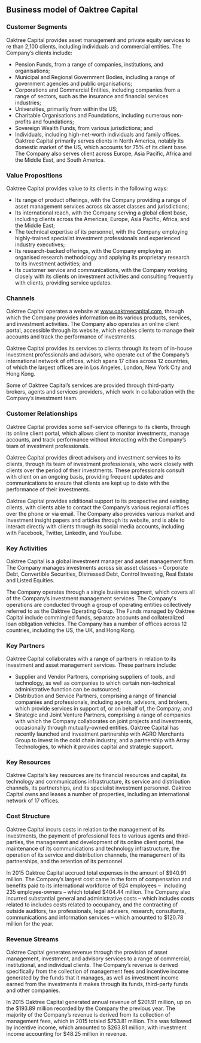 Business model of Oaktree Capital
---------------------------------

 ### Customer Segments

 Oaktree Capital provides asset management and private equity services to re than 2,100 clients, including individuals and commercial entities. The Company’s clients include:

  * Pension Funds, from a range of companies, institutions, and organisations;
 * Municipal and Regional Government Bodies, including a range of government agencies and public organisations;
 * Corporations and Commercial Entities, including companies from a range of sectors, such as the insurance and financial services industries;
 * Universities, primarily from within the US;
 * Charitable Organisations and Foundations, including numerous non-profits and foundations;
 * Sovereign Wealth Funds, from various jurisdictions; and
 * Individuals, including high-net-worth individuals and family offices.
  Oaktree Capital primarily serves clients in North America, notably its domestic market of the US, which accounts for 75% of its client base. The Company also serves client across Europe, Asia Pacific, Africa and the Middle East, and South America.

 ### Value Propositions

 Oaktree Capital provides value to its clients in the following ways:

  * Its range of product offerings, with the Company providing a range of asset management services across six asset classes and jurisdictions;
 * Its international reach, with the Company serving a global client base, including clients across the Americas, Europe, Asia Pacific, Africa, and the Middle East;
 * The technical expertise of its personnel, with the Company employing highly-trained specialist investment professionals and experienced industry executives;
 * Its research-backed offerings, with the Company employing an organised research methodology and applying its proprietary research to its investment activities; and
 * Its customer service and communications, with the Company working closely with its clients on investment activities and consulting frequently with clients, providing service updates.
  ### Channels

 Oaktree Capital operates a website at www.oaktreecapital.com, through which the Company provides information on its various products, services, and investment activities. The Company also operates an online client portal, accessible through its website, which enables clients to manage their accounts and track the performance of investments.

 Oaktree Capital provides its services to clients through its team of in-house investment professionals and advisors, who operate out of the Company’s international network of offices, which spans 17 cities across 12 countries, of which the largest offices are in Los Angeles, London, New York City and Hong Kong.

 Some of Oaktree Capital’s services are provided through third-party brokers, agents and services providers, which work in collaboration with the Company’s investment team.

 ### Customer Relationships

 Oaktree Capital provides some self-service offerings to its clients, through its online client portal, which allows client to monitor investments, manage accounts, and track performance without interacting with the Company’s team of investment professionals.

 Oaktree Capital provides direct advisory and investment services to its clients, through its team of investment professionals, who work closely with clients over the period of their investments. These professionals consult with client on an ongoing basis, providing frequent updates and communications to ensure that clients are kept up to date with the performance of their investments.

 Oaktree Capital provides additional support to its prospective and existing clients, with clients able to contact the Company’s various regional offices over the phone or via email. The Company also provides various market and investment insight papers and articles through its website, and is able to interact directly with clients through its social media accounts, including with Facebook, Twitter, LinkedIn, and YouTube.

 ### Key Activities

 Oaktree Capital is a global investment manager and asset management firm. The Company manages investments across six asset classes – Corporate Debt, Convertible Securities, Distressed Debt, Control Investing, Real Estate and Listed Equities.

 The Company operates through a single business segment, which covers all of the Company’s investment management services. The Company's operations are conducted through a group of operating entities collectively referred to as the Oaktree Operating Group. The Funds managed by Oaktree Capital include commingled funds, separate accounts and collateralized loan obligation vehicles. The Company has a number of offices across 12 countries, including the US, the UK, and Hong Kong.

 ### Key Partners

 Oaktree Capital collaborates with a range of partners in relation to its investment and asset management services. These partners include:

  * Supplier and Vendor Partners, comprising suppliers of tools, and technology, as well as companies to which certain non-technical administrative function can be outsourced;
 * Distribution and Service Partners, comprising a range of financial companies and professionals, including agents, advisors, and brokers, which provide services in support of, or on behalf of, the Company; and
 * Strategic and Joint Venture Partners, comprising a range of companies with which the Company collaborates on joint projects and investments, occasionally through mutually-owned entities.
  Oaktree Capital has recently launched and investment partnership with AGRO Merchants Group to invest in the cold chain industry, and a partnership with Array Technologies, to which it provides capital and strategic support.

 ### Key Resources

 Oaktree Capital’s key resources are its financial resources and capital, its technology and communications infrastructure, its service and distribution channels, its partnerships, and its specialist investment personnel. Oaktree Capital owns and leases a number of properties, including an international network of 17 offices.

 ### Cost Structure

 Oaktree Capital incurs costs in relation to the management of its investments, the payment of professional fees to various agents and third-parties, the management and development of its online client portal, the maintenance of its communications and technology infrastructure, the operation of its service and distribution channels, the management of its partnerships, and the retention of its personnel.

 In 2015 Oaktree Capital accrued total expenses in the amount of $940.91 million. The Company’s largest cost came in the form of compensation and benefits paid to its international workforce of 924 employees –  including 235 employee-owners – which totaled $404.44 million. The Company also incurred substantial general and administrative costs – which includes costs related to includes costs related to occupancy, and the contracting of outside auditors, tax professionals, legal advisers, research, consultants, communications and information services – which amounted to $120.78 million for the year.

 ### Revenue Streams

 Oaktree Capital generates revenue through the provision of asset management, investment, and advisory services to a range of commercial, institutional, and individual clients. The Company’s revenue is derived specifically from the collection of management fees and incentive income generated by the funds that it manages, as well as investment income earned from the investments it makes through its funds, third-party funds and other companies.

 In 2015 Oaktree Capital generated annual revenue of $201.91 million, up on the $193.89 million recorded by the Company the previous year. The majority of the Company’s revenue is derived from its collection of management fees, which in 2015 totaled $753.81 million. This was followed by incentive income, which amounted to $263.81 million, with investment income accounting for $48.25 million in revenue.